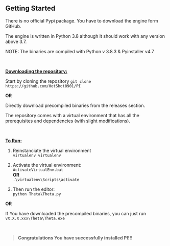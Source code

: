 ## Getting Started

There is no official Pypi package. You have to download the engine form GitHub.

The engine is written in Python 3.8 although it should work with any version above 3.7.

NOTE: The binaries are compiled with Python v 3.8.3 & Pyinstaller v4.7

<br />

<ins>**Downloading the repository:**</ins>

Start by cloning the repository `git clone https://github.com/HotShot0901/PI`

**OR**

Directly download precompiled binaries from the releases section.

The repository comes with a virtual environment that has all the prerequisites and dependencies (with slight modifications).

<br />

<ins>**To Run:**</ins>

1) Reinstanciate the virtual environment <br />
`virtualenv virtualenv`

2) Activate the virtual environment: <br />
`ActivateVirtualEnv.bat` <br />
**OR**  <br />
`.\virtualenv\Scripts\activate` <br />

3) Then run the editor: <br />
`python Theta\Theta.py`

**OR**

If You have downloaded the precompiled binaries, you can just run <br />
`vX.X.X.xxx\Theta\Theta.exe`

<br />

>**Congratulations You have successfully installed PI!!!**
